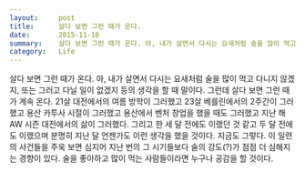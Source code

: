 ```yaml
---
layout:     post
title:      살다 보면 그런 때가 온다.
date:       2015-11-10
summary:    살다 보면 그런 때가 온다. 아, 내가 살면서 다시는 요새처럼 술을 많이 먹고 다니지 않겠지, 또는 그러고 다닐 일이 없겠지 등의 생각을 할 때 말이다. 그런데 살다 보면 그런 때가 계속 온다.
category:	Life
---
```


살다 보면 그런 때가 온다. 아, 내가 살면서 다시는 요새처럼 술을 많이 먹고 다니지 않겠지, 또는 그러고 다닐 일이 없겠지 등의 생각을 할 때 말이다. 그런데 살다 보면 그런 때가 계속 온다. 21살 대전에서의 여름 방학이 그러했고 23살 베를린에서의 2주간이 그러했고 용산 카투사 시절이 그러했고 용산에서 벤처 창업을 했을 때도 그러했고 지난 해 AW 시즌 대전에서의 삶이 그러했다. 그리고 한 세 달 전에도 이랬던 것 같고 두 달 전에도 이랬으며 분명히 지난 달 언젠가도 이런 생각을 했을 것이다. 지금도 그렇다. 이 일련의 사건들을 주욱 보면 심지어 지난 번의 그 시기들보다 술의 강도(?)가 점점 더 심해지는 경향이 있다.
술을 좋아하고 많이 먹는 사람들이라면 누구나 공감을 할 것이다.
